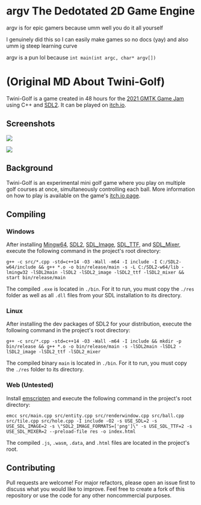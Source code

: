# argv The Dedotated 2D Game Engine

argv is for epic gamers because umm well you do it all yourself

I genuinely did this so I can easily make games so no docs (yay) and also umm ig steep learning curve


argv is a pun lol because ```int main(int argc, char* argv[])```


# (Original MD About Twini-Golf)

Twini-Golf is a game created in 48 hours for the [2021 GMTK Game Jam](https://itch.io/jam/gmtk-2021) using C++ and [SDL2](https://www.libsdl.org/). It can be played on [itch.io](https://polymars.itch.io/twini-golf).
## Screenshots
![](https://img.itch.zone/aW1hZ2UvMTA4NTg3OS82MjU2MjM4LmdpZg==/347x500/e7XF4j.gif) 

![](https://img.itch.zone/aW1hZ2UvMTA4NTg3OS82MjU2MzQzLmdpZg==/347x500/EwUBBI.gif)

## Background
Twini-Golf is an experimental mini golf game where you play on multiple golf courses at once, simultaneously controlling each ball. More information on how to play is available on the game's [itch.io page](https://polymars.itch.io/twini-golf).

## Compiling
### Windows
After installing [Mingw64](https://sourceforge.net/projects/mingw-w64/files/Toolchains%20targetting%20Win64/Personal%20Builds/mingw-builds/8.1.0/threads-win32/seh/x86_64-8.1.0-release-win32-seh-rt_v6-rev0.7z/download), [SDL2](https://www.libsdl.org/download-2.0.php), [SDL_Image](https://www.libsdl.org/projects/SDL_image/), [SDL_TTF](https://www.libsdl.org/projects/SDL_ttf/), and [SDL_Mixer](https://www.libsdl.org/projects/SDL_mixer/), execute the following command in the project's root directory:
```
g++ -c src/*.cpp -std=c++14 -O3 -Wall -m64 -I include -I C:/SDL2-w64/include && g++ *.o -o bin/release/main -s -L C:/SDL2-w64/lib -lmingw32 -lSDL2main -lSDL2 -lSDL2_image -lSDL2_ttf -lSDL2_mixer && start bin/release/main
```
The compiled ``.exe`` is located in ``./bin``. For it to run, you must copy the ``./res`` folder as well as all ``.dll`` files from your SDL installation to its directory.
### Linux
After installing the dev packages of SDL2 for your distribution, execute the following command in the project's root directory:
```
g++ -c src/*.cpp -std=c++14 -O3 -Wall -m64 -I include && mkdir -p bin/release && g++ *.o -o bin/release/main -s -lSDL2main -lSDL2 -lSDL2_image -lSDL2_ttf -lSDL2_mixer
```
The compiled binary ``main`` is located in ``./bin``. For it to run, you must copy the ``./res`` folder to its directory.
### Web (Untested)
Install [emscripten](https://emscripten.org/docs/getting_started/downloads.html) and execute the following command in the project's root directory:
```
emcc src/main.cpp src/entity.cpp src/renderwindow.cpp src/ball.cpp src/tile.cpp src/hole.cpp -I include -O2 -s USE_SDL=2 -s USE_SDL_IMAGE=2 -s \"SDL2_IMAGE_FORMATS=['png']\" -s USE_SDL_TTF=2 -s USE_SDL_MIXER=2 --preload-file res -o index.html
```
The compiled ``.js``, ``.wasm``, ``.data``, and ``.html`` files are located in the project's root.


## Contributing
Pull requests are welcome! For major refactors, please open an issue first to discuss what you would like to improve. Feel free to create a fork of this repository or use the code for any other noncommercial purposes.

